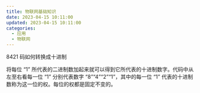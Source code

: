 ```yaml
---
title: 物联网基础知识
date: 2023-04-15 10:11:00
updated: 2023-04-15 10:11:00
categories:
  - 应用
  - 物联网
---
```


8421 码如何转换成十进制

将每位 “1” 所代表的二进制数加起来就可以得到它所代表的十进制数字。代码中从左至右看每一位 “1” 分别代表数字 “8”“4”“2”“1”，其中的每一位 “1” 代表的十进制数称为这一位的权。每位的权都是固定不变的。

<!-- more -->
